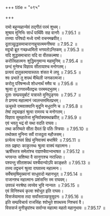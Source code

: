 +++
title = "०९५"

+++


  
रामो बहून्यहान्येवं तद्गीतं परमं शुभम्।  
शुश्राव मुनिभिः सार्धं पार्थिवैः सह वानरैः ॥ 7.95.1 ॥   
तस्याः परिषदो मध्ये रामो वचनमब्रवीत्।  
दूताञ्छुद्धसमाचारानाहूयात्ममनीषया ॥ 7.95.2 ॥   
मद्वचो ब्रूत गच्छध्वमितो भगवतोऽन्तिकम् ॥ 7.95.3 ॥   
यदि शुद्धसमाचारा यदि वा वीतकल्मषा।  
करोत्विहात्मनः शुद्धिमनुमान्य महामुनिम् ॥ 7.95.4 ॥   
छन्दं मुनेश्च विज्ञाय सीतायाश्च मनोगतम्।  
प्रत्ययं दातुकामायास्ततः शंसत मे लघु ॥ 7.95.5 ॥   
श्वः प्रभाते तु शपथं मैथिली जनकात्मजा।  
करोतु परिषन्मध्ये शोधनार्थं ममैव च ॥ 7.95.6 ॥   
श्रुत्वा तु ऱागवस्यैतद्वचः परममद्भुतम्।  
दूताः सम्प्रययुर्बाटं यत्रास्ते मुनिपुङ्गवः ॥ 7.95.7 ॥   
ते प्रणम्य महात्मानं ज्वलन्तममितप्रभम्।  
ऊचुस्ते रामवाक्यानि मृदूनि मधुराणि च ॥ 7.95.8 ॥   
तेषां तद्व्याहृतं श्रुत्वा रामस्य च मनोगतम्।  
विज्ञाय सुमहातेजा मुनिर्वाक्यमथाब्रवीत् ॥ 7.95.9 ॥   
एवं भवतु भद्रं वो यथा वदति राघवः।  
तथा करिष्यते सीता दैवतं हि पतिः स्त्रियाः ॥ 7.95.10 ॥   
तथोक्ता मुनिना सर्वे राजदूता महौजसम्।  
प्रत्येत्य राघवं क्षिप्रं मुनिवाक्यं बभाषिरे ॥ 7.95.11 ॥   
ततः प्रहृष्टः काकुत्स्थः श्रुत्वा वाक्यं महात्मनः।  
ऋषींस्तत्र समेतांश्च राज्ञश्चैवाभ्यभाषत ॥ 7.95.12 ॥   
भगवन्तः सशिष्या वै सानुगाश्च नराधिपाः।  
पश्यन्तु सीताशपथं यश्चैवान्योऽपि काङ्क्षते ॥ 7.95.13 ॥   
तस्य तद्वचनं श्रुत्वा राघवस्य महात्मनः।  
सर्वेषामृषिमुख्यानां साधुवादो महानभूत् ॥ 7.95.14 ॥   
राजानश्च महात्मानः प्रशंसन्ति स्म राघवम्।  
उपपन्नं नरश्रेष्ठ त्वय्येव भुवि नान्यतः ॥ 7.95.15 ॥   
एवं विनिश्चयं कृत्वा श्वोभूत इति राघवः।  
विसर्जयामास तदा सर्वांस्ताञ्छत्रुसूदनः ॥ 7.95.16 ॥   
इति सम्प्रविचार्य राजसिंहः श्वोभूते शपथस्य निश्चयं वै।  
विससर्ज मुनीन्नृपांश्च सर्वान्स महात्मा महतो महानुभावः ॥ 7.95.17 ॥   
